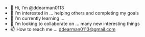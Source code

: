 - 👋 Hi, I’m @ddearman0113
- 👀 I’m interested in ... helping others and completing my goals 
- 🌱 I’m currently learning ... 
- 💞️ I’m looking to collaborate on ... many new interesting things 
- 📫 How to reach me ... ddearman0113@gmail.com

<!---
ddearman0113/ddearman0113 is a ✨ special ✨ repository because its `README.md` (this file) appears on your GitHub profile.
You can click the Preview link to take a look at your changes.
--->

